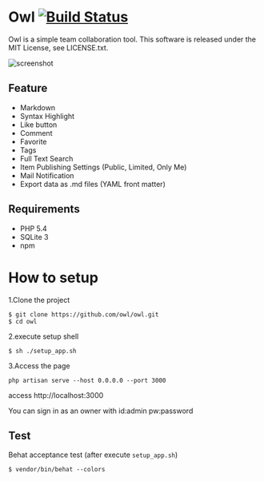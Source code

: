 # Owl [![Build Status](https://travis-ci.org/owl/owl.svg?branch=master)](https://travis-ci.org/owl/owl)

Owl is a simple team collaboration tool.
This software is released under the MIT License, see LICENSE.txt.

![screenshot](https://raw.githubusercontent.com/wiki/fortkle/owl/images/owl_screenshot.png)

## Feature

- Markdown
- Syntax Highlight
- Like button
- Comment
- Favorite
- Tags
- Full Text Search
- Item Publishing Settings (Public, Limited, Only Me)
- Mail Notification
- Export data as .md files (YAML front matter)

## Requirements

- PHP 5.4
- SQLite 3
- npm

# How to setup
1.Clone the project

```
$ git clone https://github.com/owl/owl.git
$ cd owl
```

2.execute setup shell

```
$ sh ./setup_app.sh
```

3.Access the page

```
php artisan serve --host 0.0.0.0 --port 3000
```

access http://localhost:3000

You can sign in as an owner with id:admin pw:password

## Test
Behat acceptance test
(after execute `setup_app.sh`)

```
$ vendor/bin/behat --colors
```

